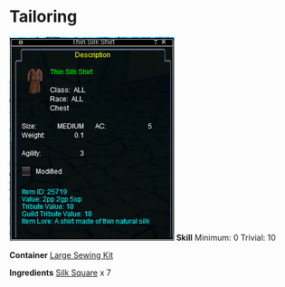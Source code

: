 <!-- TITLE: Thin Silk Tunic -->
<!-- SUBTITLE: Made from thin spider silk -->

# Tailoring
![Thin Silk Shirt](/uploads/tailoring/thin-silk-shirt.png "Thin Silk Shirt")
**Skill**
Minimum: 0
Trivial: 10

**Container**
[Large Sewing Kit](large-sewing-kit)

**Ingredients**
[Silk Square](silk-square) x 7